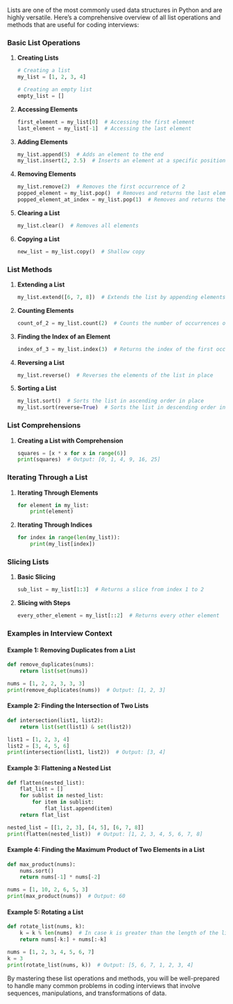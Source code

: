 Lists are one of the most commonly used data structures in Python and are highly versatile. Here’s a comprehensive overview of all list operations and methods that are useful for coding interviews:

### Basic List Operations

1. **Creating Lists**
   ```python
   # Creating a list
   my_list = [1, 2, 3, 4]
   
   # Creating an empty list
   empty_list = []
   ```

2. **Accessing Elements**
   ```python
   first_element = my_list[0]  # Accessing the first element
   last_element = my_list[-1]  # Accessing the last element
   ```

3. **Adding Elements**
   ```python
   my_list.append(5)  # Adds an element to the end
   my_list.insert(2, 2.5)  # Inserts an element at a specific position
   ```

4. **Removing Elements**
   ```python
   my_list.remove(2)  # Removes the first occurrence of 2
   popped_element = my_list.pop()  # Removes and returns the last element
   popped_element_at_index = my_list.pop(1)  # Removes and returns the element at index 1
   ```

5. **Clearing a List**
   ```python
   my_list.clear()  # Removes all elements
   ```

6. **Copying a List**
   ```python
   new_list = my_list.copy()  # Shallow copy
   ```

### List Methods

1. **Extending a List**
   ```python
   my_list.extend([6, 7, 8])  # Extends the list by appending elements from an iterable
   ```

2. **Counting Elements**
   ```python
   count_of_2 = my_list.count(2)  # Counts the number of occurrences of 2
   ```

3. **Finding the Index of an Element**
   ```python
   index_of_3 = my_list.index(3)  # Returns the index of the first occurrence of 3
   ```

4. **Reversing a List**
   ```python
   my_list.reverse()  # Reverses the elements of the list in place
   ```

5. **Sorting a List**
   ```python
   my_list.sort()  # Sorts the list in ascending order in place
   my_list.sort(reverse=True)  # Sorts the list in descending order in place
   ```

### List Comprehensions

1. **Creating a List with Comprehension**
   ```python
   squares = [x * x for x in range(6)]
   print(squares)  # Output: [0, 1, 4, 9, 16, 25]
   ```

### Iterating Through a List

1. **Iterating Through Elements**
   ```python
   for element in my_list:
       print(element)
   ```

2. **Iterating Through Indices**
   ```python
   for index in range(len(my_list)):
       print(my_list[index])
   ```

### Slicing Lists

1. **Basic Slicing**
   ```python
   sub_list = my_list[1:3]  # Returns a slice from index 1 to 2
   ```

2. **Slicing with Steps**
   ```python
   every_other_element = my_list[::2]  # Returns every other element
   ```

### Examples in Interview Context

#### Example 1: Removing Duplicates from a List
```python
def remove_duplicates(nums):
    return list(set(nums))

nums = [1, 2, 2, 3, 3, 3]
print(remove_duplicates(nums))  # Output: [1, 2, 3]
```

#### Example 2: Finding the Intersection of Two Lists
```python
def intersection(list1, list2):
    return list(set(list1) & set(list2))

list1 = [1, 2, 3, 4]
list2 = [3, 4, 5, 6]
print(intersection(list1, list2))  # Output: [3, 4]
```

#### Example 3: Flattening a Nested List
```python
def flatten(nested_list):
    flat_list = []
    for sublist in nested_list:
        for item in sublist:
            flat_list.append(item)
    return flat_list

nested_list = [[1, 2, 3], [4, 5], [6, 7, 8]]
print(flatten(nested_list))  # Output: [1, 2, 3, 4, 5, 6, 7, 8]
```

#### Example 4: Finding the Maximum Product of Two Elements in a List
```python
def max_product(nums):
    nums.sort()
    return nums[-1] * nums[-2]

nums = [1, 10, 2, 6, 5, 3]
print(max_product(nums))  # Output: 60
```

#### Example 5: Rotating a List
```python
def rotate_list(nums, k):
    k = k % len(nums)  # In case k is greater than the length of the list
    return nums[-k:] + nums[:-k]

nums = [1, 2, 3, 4, 5, 6, 7]
k = 3
print(rotate_list(nums, k))  # Output: [5, 6, 7, 1, 2, 3, 4]
```

By mastering these list operations and methods, you will be well-prepared to handle many common problems in coding interviews that involve sequences, manipulations, and transformations of data.